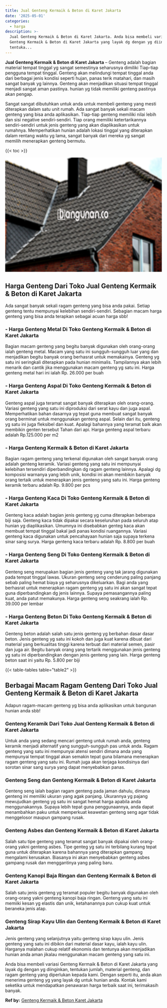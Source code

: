 ```yaml
---
title: Jual Genteng Kermaik & Beton di Karet Jakarta
date: '2025-05-01'
categories:
  - harga
description: >-
  Jual Genteng Kermaik & Beton di Karet Jakarta. Anda bisa membeli variasi
  Genteng Kermaik & Beton di Karet Jakarta yang layak dg dengan yg diinginkan,
  tentuka...
---
```


**Jual Genteng Kermaik & Beton di Karet Jakarta** – Genteng adalah bagian material tempat tinggal yg sangat semestinya seharusnya dimiliki Tiap-tiap pengguna tempat tinggal. Genteng akan melindungi tempat tinggal anda dari berbagai jenis kondisi seperti hujan, panas terik matahari, dan masih sangat banyak yg lainnya. Genteng akan menjadikan situasi tempat tinggal menjadi sangat aman pastinya. hunian yg tidak memiliki genteng pastinya akan pengap.

Sangat sangat dibutuhkan untuk anda untuk membeli genteng yang mesti diterapkan dalam satu unit rumah. Ada sangat banyak sekali macam genteng yang bisa anda aplikasikan. Tiap-tiap genteng memiliki nilai lebih dan sisi negative sendiri-sendiri. Tiap orang memiliki ketertarikannya sendiri-sendiri untuk jenis genteng yang akan diaplikasikan untuk rumahnya. Memperhatikan hunian adalah lokasi tinggal yang diterapkan dalam rentang waktu yg lama, sangat banyak dari mereka yg sangat memilih menerapkan genteng bermutu.

{{< toc >}}

![Jual Genteng Kermaik & Beton di Karet Jakarta](/images/genteng-minimalis-murah08.png)

## Harga Genteng Dari Toko Jual Genteng Kermaik & Beton di Karet Jakarta

Ada sangat banyak sekali ragam genteng yang bisa anda pakai. Setiap genteng tentu mempunyai kelebihan sendiri-sendiri. Sebagian macam harga genteng yang bisa anda terapkan sebagai acuan harga sbb!

### \- Harga Genteng Metal Di Toko Genteng Kermaik & Beton di Karet Jakarta

Bagian macam genteng yang begitu banyak digunakan oleh orang-orang ialah genteng metal. Macam yang satu ini sungguh-sungguh luar yang dan menjadikan begitu banyak orang berhasrat untuk memakainya. Genteng yg satu ini seringkali diterapkan pada hunian minimalis. Tampilannya akan lebih menarik dan cantik jika menggunakan macam genteng yg satu ini. Harga genteng metal hari ini ialah Rp. 26.000 per buah

### \- Harga Genteng Aspal Di Toko Genteng Kermaik & Beton di Karet Jakarta

Genteng aspal juga teramat sangat banyak diterapkan oleh orang-orang. Variasi genteng yang satu ini diproduksi dari serat kayu dan juga aspal. Memperhatikan bahan dasarnya yg tepat guna membuat sangat banyak orang berminat untuk menggunakan genteng aspal. Selain dari itu, genteng yg satu ini juga fleksibel dan kuat. Apalagi bahannya yang teramat baik akan membikin genten tersebut Tahan dari api. Harga genteng aspal terbaru adalah Rp.125.000 per m2

### \- Harga Genteng Kermaik & Beton di Karet Jakarta

Bagian ragam genteng yang terkenal digunakan oleh sangat banyak orang adalah genteng keramik. Variasi genteng yang satu ini mempunyai kelebihan tersendiri diperbandingkan dg ragam genteng lainnya. Apalagi dg komposisi warnanya yang lebih unik, kondisi ini akan membikin banyak orang tertaik untuk menerapkan jenis genteng yang satu ini. Harga genteng keramik terbaru adalah Rp. 9.800 per pcs

### \- Harga Genteng Kaca Di Toko Genteng Kermaik & Beton di Karet Jakarta

Genteng kaca adalah bagian jenis genteng yg cuma diterapkan beberapa biji saja. Genteng kaca tidak dipakai secara keseluruhan pada seluruh atap hunian yg diaplikasikan. Umumnya ini disebabkan genteg kaca akan membuat tempat tinggal bakal jadi panas kondisi ruangannya. Variasi genteng kaca digunakan untuk pencahayaan hunian saja supaya terkena sinar sang surya. Harga genteng kaca terbaru adalah Rp. 8.800 per buah

### \- Harga Genteng Seng Di Toko Genteng Kermaik & Beton di Karet Jakarta

Genteng seng merupakan bagian jenis genteng yang tak jarang digunakan pada tempat tinggal lawas. Ukuran genteng seng cenderung paling panjang sebab paling hemat biaya yg seharusnya dikeluarkan. Bagi anda yang berhasrat untuk menerapkan ragam genteng yg satu ini akan sangat tepat guna diperbandingkan dg jenis lainnya. Supaya pemasangannya paling kuat, anda patut memakunya. Harga genteng seng seakrang ialah Rp. 39.000 per lembar

### \- Harga Genteng Beton Di Toko Genteng Kermaik & Beton di Karet Jakarta

Genteng beton adalah salah satu jenis genteng yg berbahan dasar dasar beton. Jenis genteng yg satu ini kokoh dan juga kuat karena dibuat dari material yang berkualitas tinggi karena terbuat dari material semen, pasir dan juga air. Begitu banyak orang yang tertarik menggunakan jenis genteng yg satu ini diperbandingkan dengan jenis genteng yang lain. Harga genteng beton saat ini yaitu Rp. 5.800 per biji

{{< table-tables table="table2" >}}

## Berbagai Macam Ragam Genteng Dari Toko Jual Genteng Kermaik & Beton di Karet Jakarta

Adapun ragam-macam genteng yg bisa anda aplikasikan untuk bangunan hunian anda sbb!

### Genteng Keramik Dari Toko Jual Genteng Kermaik & Beton di Karet Jakarta

Untuk anda yang sedang mencari genteng untuk rumah anda, genteng keramik menjadi alternatif yang sungguh-sungguh pas untuk anda. Ragam genteng yang satu ini mempunyai atensi sendiri dimana anda yang mempunyai tempat tinggal akan semakin tepat guna bilamana menerapkan ragam genteng yang satu ini. Rumah juga akan terjaga kondisinya dari sorotan sinar sang surya yang dapat menyebabkan panas.

### Genteng Seng dan Genteng Kermaik & Beton di Karet Jakarta

Genteng seng ialah bagian ragam genteng pada jaman dahulu, dimana genteng ini memiliki ukuran yang agak panjang. Ukurannya yg pajang mewujudkan genteng yg satu ini sangat hemat harga apabila anda menggunakannya. Supaya lebih tepat guna penggunaannya, anda dapat menambahkan paku untuk memperkuat keawetan genteng seng agar tidak menggelosor maupun gampang rusak.

### Genteng Asbes dan Genteng Kermaik & Beton di Karet Jakarta

Salah satu tipe genteng yang teramat sangat banyak dipakai oleh orang-orang yakni genteng asbes. Tipe genteg yg satu ini terbilang kurang tepat guna untuk diterapkan karena bahannya yang diterapkan gampang mengalami kerusakan. Biasanya ini akan menyebabkan genteng asbes gampang rusak dan menggantinya yang paling baru.

### Genteng Kanopi Baja Ringan dan Genteng Kermaik & Beton di Karet Jakarta

Salah satu jenis genteng yg teramat populer begitu banyak digunakan oleh orang-orang yakni genteng kanopi baja ringan. Genteng yang satu ini memiiki kesan yg elastis dan unik, ketahanannya pun cukup kuat untuk beraneka jenis atap.

### Genteng Sirap Kayu Ulin dan Genteng Kermaik & Beton di Karet Jakarta

Jenis genteng yang selanjutnya yaitu genteng sirap kayu ulin. Jenis genteng yang satu ini dibikin dari material dasar kayu, ialah kayu ulin. Harganya malahan cukup relatif ekonomis dan tentunya akan menjadikan hunian anda aman jikalau menggunakan macam genteng yang satu ini.

Anda bisa membeli variasi Genteng Kermaik & Beton di Karet Jakarta yang layak dg dengan yg diinginkan, tentukan jumlah, material genteng, dan ragam genteng yang diperlukan kepada kami. Dengan seperti itu, anda akan menerima genteng yg yang layak dg untuk hunian anda. Kontak kami seketika untuk mendapatkan penawaran harga terbaik saat ini, terimakasih banyak.

**Ref by:**  [Genteng Kermaik & Beton  Karet Jakarta](https://id.wikipedia.org/wiki/Genteng)
